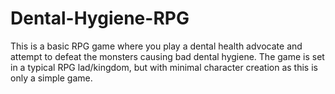 # Dental-Hygiene-RPG

This is a basic RPG game where you play a dental health advocate and attempt to defeat the monsters causing bad dental hygiene. The game is set in a typical RPG lad/kingdom, but with minimal character creation as this is only a simple game.
